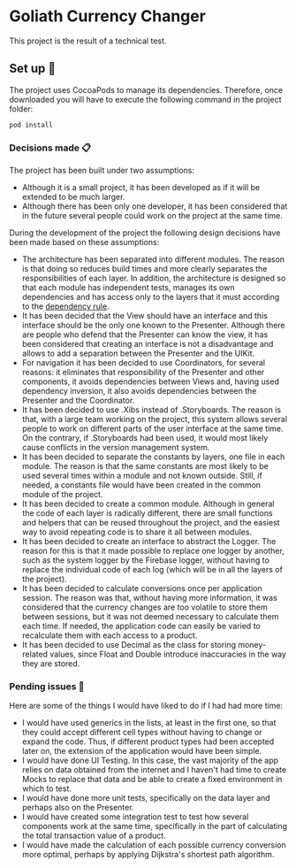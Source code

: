 # Goliath Currency Changer

This project is the result of a technical test.

## Set up 🚀

The project uses CocoaPods to manage its dependencies. Therefore, once downloaded you will have to execute the following command in the project folder:

```
pod install
```


### Decisions made 📋

The project has been built under two assumptions:
* Although it is a small project, it has been developed as if it will be extended to be much larger.
* Although there has been only one developer, it has been considered that in the future several people could work on the project at the same time.

During the development of the project the following design decisions have been made based on these assumptions:
* The architecture has been separated into different modules. The reason is that doing so reduces build times and more clearly separates the responsibilities of each layer. In addition, the architecture is designed so that each module has independent tests, manages its own dependencies and has access only to the layers that it must according to the [dependency rule](https://blog.cleancoder.com/uncle-bob/2012/08/13/the-clean-architecture.html).
* It has been decided that the View should have an interface and this interface should be the only one known to the Presenter. Although there are people who defend that the Presenter can know the view, it has been considered that creating an interface is not a disadvantage and allows to add a separation between the Presenter and the UIKit.
* For navigation it has been decided to use Coordinators, for several reasons: it eliminates that responsibility of the Presenter and other components, it avoids dependencies between Views and, having used dependency inversion, it also avoids dependencies between the Presenter and the Coordinator.
* It has been decided to use .Xibs instead of .Storyboards. The reason is that, with a large team working on the project, this system allows several people to work on different parts of the user interface at the same time. On the contrary, if .Storyboards had been used, it would most likely cause conflicts in the version management system.
* It has been decided to separate the constants by layers, one file in each module. The reason is that the same constants are most likely to be used several times within a module and not known outside. Still, if needed, a constants file would have been created in the common module of the project.
* It has been decided to create a common module. Although in general the code of each layer is radically different, there are small functions and helpers that can be reused throughout the project, and the easiest way to avoid repeating code is to share it all between modules.
* It has been decided to create an interface to abstract the Logger. The reason for this is that it made possible to replace one logger by another, such as the system logger by the Firebase logger, without having to replace the individual code of each log (which will be in all the layers of the project).
* It has been decided to calculate conversions once per application session. The reason was that, without having more information, it was considered that the currency changes are too volatile to store them between sessions, but it was not deemed necessary to calculate them each time. If needed, the application code can easily be varied to recalculate them with each access to a product.
* It has been decided to use Decimal as the class for storing money-related values, since Float and Double introduce inaccuracies in the way they are stored.

### Pending issues 🔧
Here are some of the things I would have liked to do if I had had more time:
* I would have used generics in the lists, at least in the first one, so that they could accept different cell types without having to change or expand the code. Thus, if different product types had been accepted later on, the extension of the application would have been simple.
* I would have done UI Testing. In this case, the vast majority of the app relies on data obtained from the internet and I haven't had time to create Mocks to replace that data and be able to create a fixed environment in which to test.
* I would have done more unit tests, specifically on the data layer and perhaps also on the Presenter.
* I would have created some integration test to test how several components work at the same time, specifically in the part of calculating the total transaction value of a product.
* I would have made the calculation of each possible currency conversion more optimal, perhaps by applying Dijkstra's shortest path algorithm.
